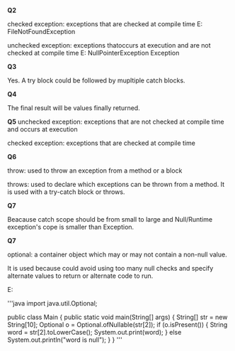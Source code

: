 **Q2**

checked exception: exceptions that are checked at compile time E: FileNotFoundException 

unchecked exception:  exceptions thatoccurs at execution and are not checked at compile time E: NullPointerException Exception

**Q3**

Yes. A try block could be followed by mupltiple catch blocks.

**Q4**

The final result will be values finally returned.

**Q5**
unchecked exception:  exceptions that are not checked at compile time and occurs at execution

checked exception: exceptions that are checked at compile time

**Q6**

throw: used to throw an exception from a method or a block

throws: used to declare which exceptions can be thrown from a method. It is used with a try-catch block or throws.

**Q7**

Beacause catch scope should be from small to large and Null/Runtime exception's cope is smaller than Exception.

**Q7**

optional: a container object which may or may not contain a non-null value. 

It is used because could avoid using too many null checks and specify alternate values to return or alternate code to run.

E:

'''java
import java.util.Optional;

public class Main {
    public static void main(String[] args)
    {
        String[] str = new String[10];
        Optional<String> o = Optional.ofNullable(str[2]);
        if (o.isPresent()) {
            String word = str[2].toLowerCase();
            System.out.print(word);
        }
        else
            System.out.println("word is null");
    }
}
'''
